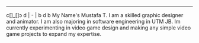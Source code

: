   -----
 c[]_[]ↄ
d | - | b
   d b
My Name's Mustafa T.
I am a skilled graphic designer and animator.
I am also majoring in software engineering in UTM JB.
Im currently experimenting in video game design and making any simple video game projects to expand my expertise.

<!---
Motubucs/Motubucs is a ✨ special ✨ repository because its `README.md` (this file) appears on your GitHub profile.
You can click the Preview link to take a look at your changes.
--->
